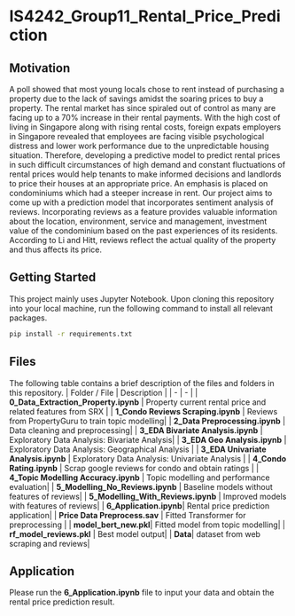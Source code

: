 # IS4242_Group11_Rental_Price_Prediction

## Motivation
A poll showed that most young locals chose to rent instead of purchasing a property due to the lack of savings amidst the soaring prices to buy a property. The rental market has since spiraled out of control as many are facing up to a 70% increase in their rental payments. With the high cost of living in Singapore along with rising rental costs, foreign expats employers in Singapore revealed that employees are facing visible psychological distress and lower work performance due to the unpredictable housing situation. 
Therefore, developing a predictive model to predict rental prices in such difficult circumstances of high demand and constant fluctuations of rental prices would help tenants to make informed decisions and landlords to price their houses at an appropriate price. An emphasis is placed on condominiums which had a steeper increase in rent. Our project aims to come up with a prediction model that incorporates sentiment analysis of reviews. Incorporating reviews as a feature provides valuable information about the location, environment, service and management, investment value of the condominium based on the past experiences of its residents. According to Li and Hitt, reviews reflect the actual quality of the property and thus affects its price. 




## Getting Started
This project mainly uses Jupyter Notebook. Upon cloning this repository into your local machine, run the following command to install all relevant packages.
```bash
pip install -r requirements.txt
```

## Files
The following table contains a brief description of the files and folders in this repository.
| Folder / File | Description |
| - | - |
| **0_Data_Extraction_Property.ipynb** | Property current rental price and related features from SRX |
| **1_Condo Reviews Scraping.ipynb** | Reviews from PropertyGuru to train topic modelling|
| **2_Data Preprocessing.ipynb** | Data cleaning and preprocessing|
| **3_EDA Bivariate Analysis.ipynb** | Exploratory Data Analysis: Bivariate Analysis|
| **3_EDA Geo Analysis.ipynb** | Exploratory Data Analysis: Geographical Analysis |
| **3_EDA Univariate Analysis.ipynb** | Exploratory Data Analysis: Univariate Analysis  |
| **4_Condo Rating.ipynb** | Scrap google reviews for condo and obtain ratings |
| **4_Topic Modelling Accuracy.ipynb** | Topic modelling and performance evaluation|
| **5_Modelling_No_Reviews.ipynb** | Baseline models without features of reviews|
| **5_Modelling_With_Reviews.ipynb** | Improved models with features of reviews|
| **6_Application.ipynb**| Rental price prediction application|
| **Price Data Preprocess.sav** | Fitted Transformer for preprocessing |
| **model_bert_new.pkl**| Fitted model from topic modelling|
| **rf_model_reviews.pkl** | Best model output|
| **Data**| dataset from web scraping and reviews|

## Application
Please run the **6_Application.ipynb** file to input your data and obtain the rental price prediction result. 

